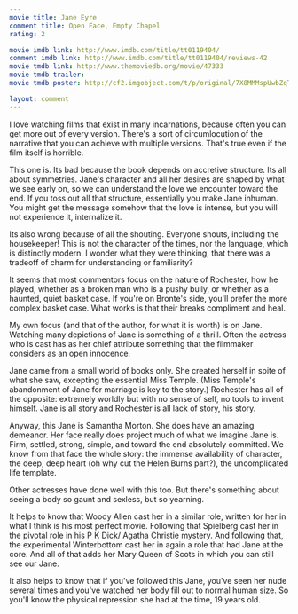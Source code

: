 ```yaml
---
movie title: Jane Eyre
comment title: Open Face, Empty Chapel
rating: 2

movie imdb link: http://www.imdb.com/title/tt0119404/
comment imdb link: http://www.imdb.com/title/tt0119404/reviews-42
movie tmdb link: http://www.themoviedb.org/movie/47333
movie tmdb trailer: 
movie tmdb poster: http://cf2.imgobject.com/t/p/original/7X8MMMspUwbZqTGIn7N9cnAxDub.jpg

layout: comment
---
```


I love watching films that exist in many incarnations, because often you can get more out of every version. There's a sort of circumlocution of the narrative that you can achieve with multiple versions. That's true even if the film itself is horrible. 

This one is. Its bad because the book depends on accretive structure. Its all about symmetries. Jane's character and all her desires are shaped by what we see early on, so we can understand the love we encounter toward the end. If you toss out all that structure, essentially you make Jane inhuman. You might get the message somehow that the love is intense, but you will not experience it, internalize it.

Its also wrong because of all the shouting. Everyone shouts, including the housekeeper! This is not the character of the times, nor the language, which is distinctly modern. I wonder what they were thinking, that there was a tradeoff of charm for understanding or familiarity?

It seems that most commentors focus on the nature of Rochester, how he played, whether as a broken man who is a pushy bully, or whether as a haunted, quiet basket case. If you're on Bronte's side, you'll prefer the more complex basket case. What works is that their breaks compliment and heal.

My own focus (and that of the author, for what it is worth) is on Jane. Watching many depictions of Jane is something of a thrill. Often the actress who is cast has as her chief attribute something that the filmmaker considers as an open innocence.

Jane came from a small world of books only. She created herself in spite of what she saw, excepting the essential Miss Temple. (Miss Temple's abandonment of Jane for marriage is key to the story.) Rochester has all of the opposite: extremely worldly but with no sense of self, no tools to invent himself. Jane is all story and Rochester is all lack of story, his story.

Anyway, this Jane is Samantha Morton. She does have an amazing demeanor. Her face really does project much of what we imagine Jane is. Firm, settled, strong, simple, and toward the end absolutely committed. We know from that face the whole story: the immense availability of character, the deep, deep heart (oh why cut the Helen Burns part?), the uncomplicated life template.

Other actresses have done well with this too. But there's something about seeing a body so gaunt and sexless, but so yearning.

It helps to know that Woody Allen cast her in a similar role, written for her in what I think is his most perfect movie. Following that Spielberg cast her in the pivotal role in his P K Dick/ Agatha Christie mystery. And following that, the experimental Winterbottom cast her in again a role that had Jane at the core. And all of that adds her Mary Queen of Scots in which you can still see our Jane.

It also helps to know that if you've followed this Jane, you've seen her nude several times and you've watched her body fill out to normal human size. So you'll know the physical repression she had at the time, 19 years old.